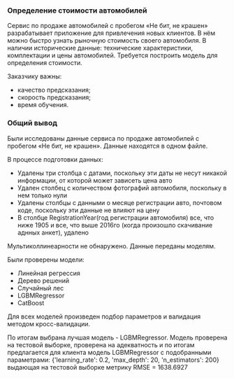### Определение стоимости автомобилей
Сервис по продаже автомобилей с пробегом «Не бит, не крашен» разрабатывает приложение для привлечения новых клиентов. В нём можно быстро узнать рыночную стоимость своего автомобиля. В наличии исторические данные: технические характеристики, комплектации и цены автомобилей. Требуется построить модель для определения стоимости.

Заказчику важны:

- качество предсказания;
- скорость предсказания;
- время обучения.

### Общий вывод
Были исследованы данные сервиса по продаже автомобилей с пробегом «Не бит, не крашен».
Данные находятся в одном файле.

В процессе подготовки данных:

- Удалены три столбца с датами, поскольку эти даты не несут никакой информации, от которой может зависеть цена авто
- Удален столбец c количеством фотографий автомобиля, поскольку в нем только нули
- Удалены столбцы с данными о месяце регистрации авто, почтовом коде, поскольку эти данные не влияют на цену
- В столбце RegistrationYear(год регистрации автомобиля) все, что ниже 1905 и все, что выше 2016го (когда произошло скачивание аднных анкет), удалено

Мультиколлинеарности не обнаружено. Данные переданы моделям. 

Были проверены модели:

- Линейная регрессия
- Дерево решений
- Случайный лес
- LGBMRegressor
- CatBoost

Для всех моделей произведен подбор параметров и валидация методом кросс-валидации.

По итогам выбрана лучшая модель - LGBMRegressor. 
Модель проверена на тестовой выборке, проверена на адекватность и по итогам предлагается для клиента модель LGBMRegressor с подобранными параметрами: {'learning_rate': 0.2, 'max_depth': 20, 'n_estimators': 200} выдающая на тестовой выборке метрику RMSE = 1638.6927

